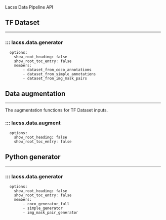 Lacss Data Pipeline API

## TF Dataset
------

### ::: lacss.data.generator
      options:
        show_root_heading: false
        show_root_toc_entry: false
        members:
            - dataset_from_coco_annotations
            - dataset_from_simple_annotations
            - dataset_from_img_mask_pairs


## Data augmentation
------

The augmentation functions for TF Dataset inputs.

### ::: lacss.data.augment
      options:
        show_root_heading: false
        show_root_toc_entry: false

## Python generator
------

### ::: lacss.data.generator
      options:
        show_root_heading: false
        show_root_toc_entry: false
        members:
            - coco_generator_full
            - simple_generator
            - img_mask_pair_generator
